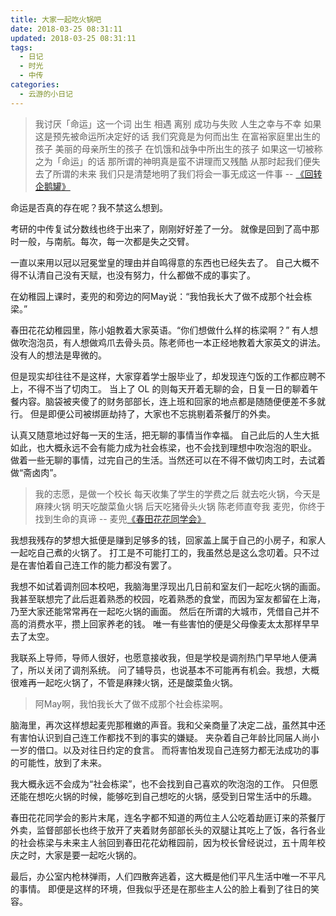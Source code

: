 ```yaml
---
title: 大家一起吃火锅吧
date: 2018-03-25 08:31:11
updated: 2018-03-25 08:31:11
tags:
  - 日记
  - 时光
  - 中传
categories:
  - 云游的小日记
---
```


> 我讨厌「命运」这一个词
出生 相遇 离别
成功与失败
人生之幸与不幸
如果这是预先被命运所决定好的话
我们究竟是为何而出生
在富裕家庭里出生的孩子
美丽的母亲所生的孩子
在饥饿和战争中所出生的孩子
如果这一切被称之为「命运」的话
那所谓的神明真是蛮不讲理而又残酷
从那时起我们便失去了所谓的未来
我们只是清楚地明了我们将会一事无成这一件事
> -- [《回转企鹅罐》](https://movie.douban.com/subject/6085356/)

<!-- more -->

命运是否真的存在呢？我不禁这么想到。

考研的中传复试分数线也终于出来了，刚刚好好差了一分。
就像是回到了高中那时一般，与南航。每次，每一次都是失之交臂。

一直以来用以冠以冠冕堂皇的理由并自鸣得意的东西也已经失去了。
自己大概不得不认清自己没有天赋，也没有努力，什么都做不成的事实了。

在幼稚园上课时，麦兜的和旁边的阿May说：“我怕我长大了做不成那个社会栋梁。”

春田花花幼稚园里，陈小姐教着大家英语。“你们想做什么样的栋梁啊？”
有人想做吹泡泡员，有人想做鸡爪去骨头员。陈老师也一本正经地教着大家英文的讲法。没有人的想法是卑微的。

但是现实却往往不是这样，大家穿着学士服毕业了，却发现连勺饭的工作都应聘不上，不得不当了切肉工。
当上了 OL 的则每天开着无聊的会，日复一日的聊着午餐内容。脑袋被夹傻了的财务部部长，连上班和回家的地点都是随随便便差不多就行。
但是即便公司被绑匪劫持了，大家也不忘挑剔着茶餐厅的外卖。

认真又随意地过好每一天的生活，把无聊的事情当作幸福。
自己此后的人生大抵如此，也大概永远不会有能力成为社会栋梁，也不会找到理想中吹泡泡的职业。
做着一些无聊的事情，过完自己的生活。当然还可以在不得不做切肉工时，去试着做“斋卤肉”。

> 我的志愿，是做一个校长
每天收集了学生的学费之后
就去吃火锅，今天是麻辣火锅
明天吃酸菜鱼火锅
后天吃猪骨头火锅
陈老师直夸我
麦兜，你终于找到生命的真谛
> -- 麦兜[《春田花花同学会》](https://movie.douban.com/subject/1468154/)

我想我残存的梦想大抵便是赚到足够多的钱，回家盖上属于自己的小房子，和家人一起吃自己煮的火锅了。
打工是不可能打工的，我虽然总是这么念叨着。只不过是在害怕着自己连工作的能力都没有罢了。

我想不如试着调剂回本校吧，我脑海里浮现出几日前和室友们一起吃火锅的画面。
我甚至联想完了此后逛着熟悉的校园，吃着熟悉的食堂，而因为室友都留在上海，乃至大家还能常常再在一起吃火锅的画面。
然后在所谓的大城市，凭借自己并不高的消费水平，攒上回家养老的钱。
唯一有些害怕的便是父母像麦太太那样早早去了太空。

我联系上导师，导师人很好，也愿意接收我，但是学校是调剂热门早早地人便满了，所以关闭了调剂系统。
问了辅导员，也说基本不可能再有机会。我想，大概很难再一起吃火锅了，不管是麻辣火锅，还是酸菜鱼火锅。

> 阿May啊，我怕我长大了做不成那个社会栋梁啊。

脑海里，再次这样想起麦兜那稚嫩的声音。我和父亲商量了决定二战，虽然其中还有害怕认识到自己连工作都找不到的事实的嫌疑。
夹杂着自己年龄比同届人尚小一岁的借口。以及对往日约定的食言。
而将害怕发现自己连努力都无法成功的事的可能性，放到了未来。

我大概永远不会成为“社会栋梁”，也不会找到自己喜欢的吹泡泡的工作。
只但愿还能在想吃火锅的时候，能够吃到自己想吃的火锅，感受到日常生活中的乐趣。

春田花花同学会的影片末尾，连名字都不知道的两位主人公吃着劫匪订来的茶餐厅外卖，监督部部长也终于放开了夹着财务部部长头的双腿让其吃上了饭，各行各业的社会栋梁与未来主人翁回到春田花花幼稚园前，因为校长曾经说过，五十周年校庆之时，大家是要一起吃火锅的。

最后，办公室内枪林弹雨，人们四散奔逃着，这大概是他们平凡生活中唯一不平凡的事情。
即便是这样的环境，但我似乎还是在那些主人公的脸上看到了往日的笑容。